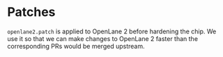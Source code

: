 # Patches

`openlane2.patch` is applied to OpenLane 2 before hardening the chip.
We use it so that we can make changes to OpenLane 2 faster than the
corresponding PRs would be merged upstream.

